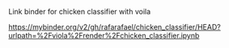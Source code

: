 Link binder for chicken classifier with voila

https://mybinder.org/v2/gh/rafarafael/chicken_classifier/HEAD?urlpath=%2Fviola%2Frender%2Fchicken_classifier.ipynb